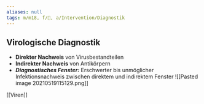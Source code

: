 ```yaml
---
aliases: null
tags: m/m18, f/🦠, a/Intervention/Diagnostik
---
```

## Virologische Diagnostik
- **Direkter Nachweis** von Virusbestandteilen
- **Indirekter Nachweis** von Antikörpern
- ***Diagnostisches Fenster:*** Erschwerter bis unmöglicher Infektionsnachweis zwischen direktem und indirektem Fenster
![[Pasted image 20210519115129.png]]




[[Viren]]